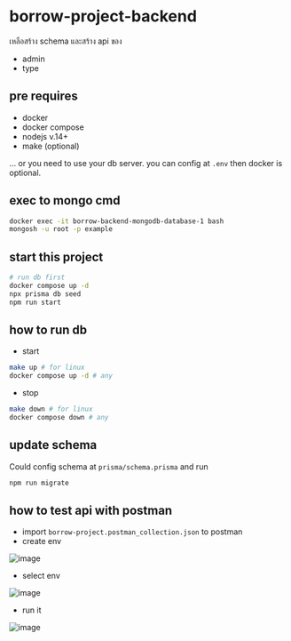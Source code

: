 # borrow-project-backend

เหลือสร้าง schema และสร้าง api ของ

- admin
- type

## pre requires

- docker
- docker compose
- nodejs v.14+
- make (optional)

... or you need to use your db server. you can config at `.env` then docker is optional.

## exec to mongo cmd

```bash
docker exec -it borrow-backend-mongodb-database-1 bash
mongosh -u root -p example
```

## start this project

```bash
# run db first
docker compose up -d
npx prisma db seed
npm run start
```

## how to run db

- start

```bash
make up # for linux
docker compose up -d # any
```

- stop

```bash
make down # for linux
docker compose down # any
```

## update schema

Could config schema at `prisma/schema.prisma` and run

```bash
npm run migrate
```

## how to test api with postman

- import `borrow-project.postman_collection.json` to postman
- create env

![image](https://user-images.githubusercontent.com/47467214/223127584-a323123b-640a-4b29-af8f-3158b53ac524.png)

- select env

![image](https://user-images.githubusercontent.com/47467214/223127760-8a76ed4b-6e16-408d-9c61-a5d6af2cfb05.png)

- run it

![image](https://user-images.githubusercontent.com/47467214/223128181-02674bbc-93af-4171-b80d-99692fe18eaf.png)
